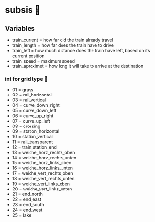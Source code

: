 # subsis 🚅



## Variables
- train_current    = how far did the train already travel
- train_length     = how far does the train have to drive
- train_left       = how much distance does the train have left, based on its current position
- train_speed      = maximum speed
- train_aproximet  = how long it will take to arrive at the destination

### int for grid type 🐸
- 01 = grass
- 02 = rail_horizontal
- 03 = rail_vertical
- 04 = curve_down_right
- 05 = curve_down_left
- 06 = curve_up_right
- 07 = curve_up_left
- 08 = crossing
- 09 = station_horizontal
- 10 = station_vertical
- 11 = rail_transparent
- 12 = train_station_end
- 13 = weiche_horz_rechts_oben
- 14 = weiche_horz_rechts_unten
- 15 = weiche_horz_links_oben
- 16 = weiche_horz_links_unten
- 17 = weiche_vert_rechts_oben
- 18 = weiche_vert_rechts_unten
- 19 = weiche_vert_links_oben
- 20 = weiche_vert_links_unten
- 21 = end_north
- 22 = end_east
- 23 = end_south
- 24 = end_west
- 25 = lake

